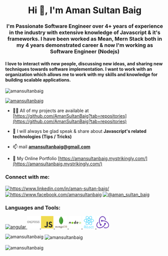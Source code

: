 <h1 align="center">Hi 👋, I'm Aman Sultan Baig</h1>
<h3 align="center">I'm Passionate Software Engineer over 4+ years of experience in the industry with extensive knowledge of Javascript & it's frameworks. I have been worked as Mean, Mern Stack both in my 4 years demonstrated career & now I'm working as Software Engineer (Nodejs) </h3>

<h4>I love to interact with new people, discussing new ideas, and sharing new techniques towards software implementation. I want to work with an organization which allows me to work with my skills and knowledge for building scalable applications.</h4>

<p align="left"> <img src="https://komarev.com/ghpvc/?username=amansultanbaig&label=Profile%20views&color=0e75b6&style=flat" alt="amansultanbaig" /> </p>

<p align="left"> <a href="https://github.com/ryo-ma/github-profile-trophy"><img src="https://github-profile-trophy.vercel.app/?username=amansultanbaig" alt="amansultanbaig" /></a> </p>

- 👨‍💻 All of my projects are available at [https://github.com/AmanSultanBaig?tab=repositories](https://github.com/AmanSultanBaig?tab=repositories)

- 💬 I will always be glad speak & share about 
**Javascript's related technologies (Tips / Tricks)**

- 📫 mail **amansultanbaig@gmail.com**

- 📄 My Online Portfolio [https://amansultanbaig.mystrikingly.com/](https://amansultanbaig.mystrikingly.com/)

<h3 align="left">Connect with me:</h3>
<p align="left">
<a href="https://linkedin.com/in/https://www.linkedin.com/in/aman-sultan-baig/" target="blank"><img align="center" src="https://raw.githubusercontent.com/rahuldkjain/github-profile-readme-generator/master/src/images/icons/Social/linked-in-alt.svg" alt="https://www.linkedin.com/in/aman-sultan-baig/" height="30" width="40" /></a>
<a href="https://fb.com/https://www.facebook.com/amansultanbaig" target="blank"><img align="center" src="https://raw.githubusercontent.com/rahuldkjain/github-profile-readme-generator/master/src/images/icons/Social/facebook.svg" alt="https://www.facebook.com/amansultanbaig" height="30" width="40" /></a>
<a href="https://medium.com/@aman_sultan_baig" target="blank"><img align="center" src="https://raw.githubusercontent.com/rahuldkjain/github-profile-readme-generator/master/src/images/icons/Social/medium.svg" alt="@aman_sultan_baig" height="30" width="40" /></a>
</p>

<h3 align="left">Languages and Tools:</h3>
<p align="left"> <a href="https://angular.io" target="_blank" rel="noreferrer"> <img src="https://angular.io/assets/images/logos/angular/angular.svg" alt="angular" width="40" height="40"/> </a> <a href="https://expressjs.com" target="_blank" rel="noreferrer"> <img src="https://raw.githubusercontent.com/devicons/devicon/master/icons/express/express-original-wordmark.svg" alt="express" width="40" height="40"/> </a> <a href="https://developer.mozilla.org/en-US/docs/Web/JavaScript" target="_blank" rel="noreferrer"> <img src="https://raw.githubusercontent.com/devicons/devicon/master/icons/javascript/javascript-original.svg" alt="javascript" width="40" height="40"/> </a> <a href="https://www.mongodb.com/" target="_blank" rel="noreferrer"> <img src="https://raw.githubusercontent.com/devicons/devicon/master/icons/mongodb/mongodb-original-wordmark.svg" alt="mongodb" width="40" height="40"/> </a> <a href="https://nodejs.org" target="_blank" rel="noreferrer"> <img src="https://raw.githubusercontent.com/devicons/devicon/master/icons/nodejs/nodejs-original-wordmark.svg" alt="nodejs" width="40" height="40"/> </a> <a href="https://reactjs.org/" target="_blank" rel="noreferrer"> <img src="https://raw.githubusercontent.com/devicons/devicon/master/icons/react/react-original-wordmark.svg" alt="react" width="40" height="40"/> </a> <a href="https://redux.js.org" target="_blank" rel="noreferrer"> <img src="https://raw.githubusercontent.com/devicons/devicon/master/icons/redux/redux-original.svg" alt="redux" width="40" height="40"/> </a> </p>

<p><img align="left" src="https://github-readme-stats.vercel.app/api/top-langs?username=amansultanbaig&show_icons=true&locale=en&layout=compact" alt="amansultanbaig" /></p>

<p>&nbsp;<img align="center" src="https://github-readme-stats.vercel.app/api?username=amansultanbaig&show_icons=true&locale=en" alt="amansultanbaig" /></p>

<p><img align="center" src="https://github-readme-streak-stats.herokuapp.com/?user=amansultanbaig&" alt="amansultanbaig" /></p>
